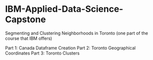 # IBM-Applied-Data-Science-Capstone
Segmenting and Clustering Neighborhoods in Toronto (one part of the course that IBM offers)

Part 1: Canada Dataframe Creation
Part 2: Toronto Geographical Coordinates
Part 3: Toronto Clusters
